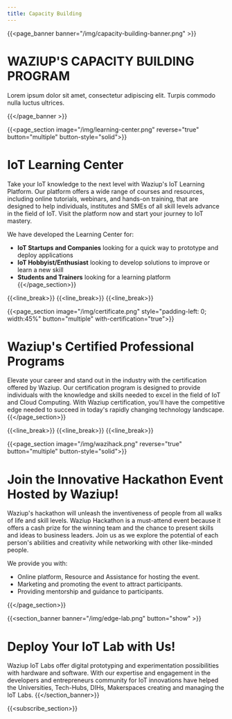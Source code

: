 ```yaml
---
title: Capacity Building
---
```


{{<page_banner banner="/img/capacity-building-banner.png" >}}

# WAZIUP'S CAPACITY BUILDING PROGRAM

Lorem ipsum dolor sit amet, consectetur adipiscing elit. Turpis commodo nulla luctus ultrices.

{{</page_banner >}}

{{<page_section image="/img/learning-center.png" reverse="true"  button="multiple" button-style="solid">}}

# IoT Learning Center
Take your IoT knowledge to the next level with Waziup's IoT Learning Platform. Our platform offers a wide range of courses and resources, including online tutorials, webinars, and hands-on training, that are designed to help individuals, institutes and SMEs of all skill levels advance in the field of IoT. Visit the platform now and start your journey to IoT mastery.

We have developed the Learning Center for: 

- **IoT Startups and Companies** looking for a quick way to prototype and deploy applications
- **IoT Hobbyist/Enthusiast** looking to develop solutions to improve or learn a new skill
- **Students and Trainers** looking for a learning platform
{{</page_section>}}

{{<line_break>}}
{{<line_break>}}
{{<line_break>}}

{{<page_section image="/img/certificate.png" style="padding-left: 0; width:45%" button="multiple"  with-certification="true">}}

# Waziup's Certified Professional Programs
Elevate your career and stand out in the industry with the certification offered by Waziup. Our certification program is designed to provide individuals with the knowledge and skills needed to excel in the field of IoT and Cloud Computing. With Waziup certification, you'll have the competitive edge needed to succeed in today's rapidly changing technology landscape. 
{{</page_section>}}

{{<line_break>}}
{{<line_break>}}
{{<line_break>}}

{{<page_section image="/img/wazihack.png" reverse="true"  button="multiple" button-style="solid">}}

# Join the Innovative Hackathon Event Hosted by Waziup!
Waziup's hackathon will unleash the inventiveness of people from all walks of life and skill levels. Waziup Hackathon is a must-attend event because it offers a cash prize for the winning team and the chance to present skills and ideas to business leaders. Join us as we explore the potential of each person's abilities and creativity while networking with other like-minded people.
 
We provide you with: 
- Online platform, Resource and Assistance for hosting the event.
- Marketing and promoting the event to attract participants.
- Providing mentorship and guidance to participants.


{{</page_section>}}

{{<section_banner banner="/img/edge-lab.png" button="show" >}}
# Deploy Your IoT Lab with Us!
Waziup IoT Labs offer digital prototyping and experimentation possibilities with hardware and software. With our expertise and engagement in the developers and entrepreneurs community for IoT innovations have helped the Universities, Tech-Hubs, DIHs, Makerspaces creating and managing the IoT Labs.
{{</section_banner>}}

{{<subscribe_section>}}